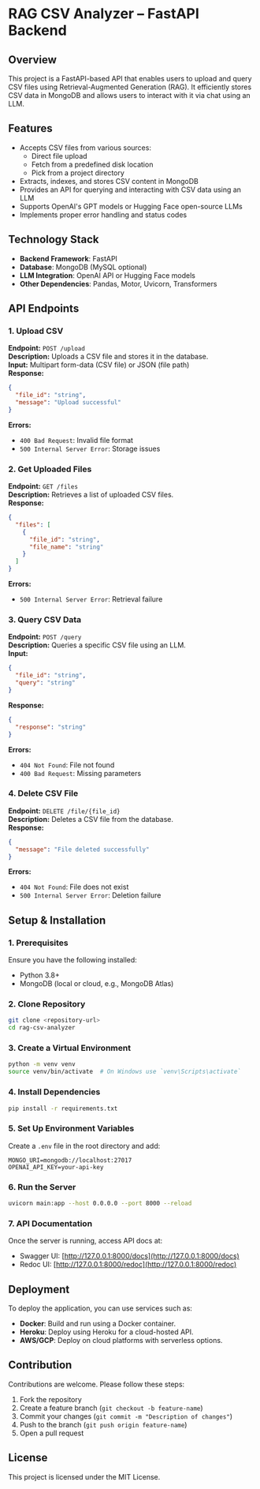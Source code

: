 # RAG CSV Analyzer – FastAPI Backend  

## Overview  
This project is a FastAPI-based API that enables users to upload and query CSV files using Retrieval-Augmented Generation (RAG). It efficiently stores CSV data in MongoDB and allows users to interact with it via chat using an LLM.  

## Features  
- Accepts CSV files from various sources:  
  - Direct file upload  
  - Fetch from a predefined disk location  
  - Pick from a project directory  
- Extracts, indexes, and stores CSV content in MongoDB  
- Provides an API for querying and interacting with CSV data using an LLM  
- Supports OpenAI's GPT models or Hugging Face open-source LLMs  
- Implements proper error handling and status codes  

## Technology Stack  
- **Backend Framework**: FastAPI  
- **Database**: MongoDB (MySQL optional)  
- **LLM Integration**: OpenAI API or Hugging Face models  
- **Other Dependencies**: Pandas, Motor, Uvicorn, Transformers  

## API Endpoints  

### 1. Upload CSV  
**Endpoint:** `POST /upload`  
**Description:** Uploads a CSV file and stores it in the database.  
**Input:** Multipart form-data (CSV file) or JSON (file path)  
**Response:**  
```json  
{  
  "file_id": "string",  
  "message": "Upload successful"  
}  
```  
**Errors:**  
- `400 Bad Request`: Invalid file format  
- `500 Internal Server Error`: Storage issues  

### 2. Get Uploaded Files  
**Endpoint:** `GET /files`  
**Description:** Retrieves a list of uploaded CSV files.  
**Response:**  
```json  
{  
  "files": [  
    {  
      "file_id": "string",  
      "file_name": "string"  
    }  
  ]  
}  
```  
**Errors:**  
- `500 Internal Server Error`: Retrieval failure  

### 3. Query CSV Data  
**Endpoint:** `POST /query`  
**Description:** Queries a specific CSV file using an LLM.  
**Input:**  
```json  
{  
  "file_id": "string",  
  "query": "string"  
}  
```  
**Response:**  
```json  
{  
  "response": "string"  
}  
```  
**Errors:**  
- `404 Not Found`: File not found  
- `400 Bad Request`: Missing parameters  

### 4. Delete CSV File  
**Endpoint:** `DELETE /file/{file_id}`  
**Description:** Deletes a CSV file from the database.  
**Response:**  
```json  
{  
  "message": "File deleted successfully"  
}  
```  
**Errors:**  
- `404 Not Found`: File does not exist  
- `500 Internal Server Error`: Deletion failure  

## Setup & Installation  

### 1. Prerequisites  
Ensure you have the following installed:  
- Python 3.8+  
- MongoDB (local or cloud, e.g., MongoDB Atlas)  

### 2. Clone Repository  
```sh  
git clone <repository-url>  
cd rag-csv-analyzer  
```

### 3. Create a Virtual Environment  
```sh  
python -m venv venv  
source venv/bin/activate  # On Windows use `venv\Scripts\activate`  
```

### 4. Install Dependencies  
```sh  
pip install -r requirements.txt  
```

### 5. Set Up Environment Variables  
Create a `.env` file in the root directory and add:  
```env  
MONGO_URI=mongodb://localhost:27017  
OPENAI_API_KEY=your-api-key  
```

### 6. Run the Server  
```sh  
uvicorn main:app --host 0.0.0.0 --port 8000 --reload  
```

### 7. API Documentation  
Once the server is running, access API docs at:  
- Swagger UI: [http://127.0.0.1:8000/docs](http://127.0.0.1:8000/docs)  
- Redoc UI: [http://127.0.0.1:8000/redoc](http://127.0.0.1:8000/redoc)  

## Deployment  
To deploy the application, you can use services such as:  
- **Docker**: Build and run using a Docker container.  
- **Heroku**: Deploy using Heroku for a cloud-hosted API.  
- **AWS/GCP**: Deploy on cloud platforms with serverless options.  

## Contribution  
Contributions are welcome. Please follow these steps:  
1. Fork the repository  
2. Create a feature branch (`git checkout -b feature-name`)  
3. Commit your changes (`git commit -m "Description of changes"`)  
4. Push to the branch (`git push origin feature-name`)  
5. Open a pull request  

## License  
This project is licensed under the MIT License.  
